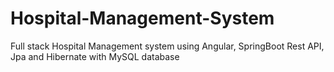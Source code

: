# Hospital-Management-System

Full stack Hospital Management system using Angular, SpringBoot Rest API, Jpa and Hibernate with MySQL database
